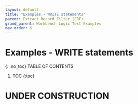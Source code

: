 ```yaml
---
layout: default
title: "Examples - WRITE statements"
parent: Extract Record Filter (ERF)
grand_parent: Workbench Logic Text Examples
nav_order: 6
---
```


# Examples - WRITE statements
{: .no_toc}
TABLE OF CONTENTS 
1. TOC
{:toc}  
 
# UNDER CONSTRUCTION
